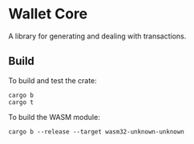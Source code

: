 # Wallet Core

A library for generating and dealing with transactions.

## Build

To build and test the crate:

```shell
cargo b
cargo t
```

To build the WASM module:

```shell
cargo b --release --target wasm32-unknown-unknown
```
